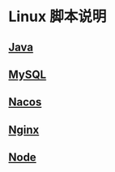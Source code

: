 # Linux 脚本说明

## [Java](./Java.md)

## [MySQL](./MySQL.md)

## [Nacos](./Nacos.md)

## [Nginx](./Nginx.md)

## [Node](./Node.md)

